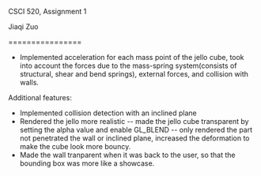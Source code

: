 <Please submit this file with your solution.>

CSCI 520, Assignment 1

Jiaqi Zuo

================

- Implemented acceleration for each mass point of the jello cube, took into account the forces due to the mass-spring system(consists of structural, shear and bend springs), external forces, and collision with walls.

Additional features:
- Implemented collision detection with an inclined plane
- Rendered the jello more realistic
	-- made the jello cube transparent by setting the alpha value and enable GL_BLEND
	-- only rendered the part not penetrated the wall or inclined plane, increased the deformation to make the cube look more bouncy. 
- Made the wall tranparent when it was back to the user, so that the bounding box was more like a showcase.
